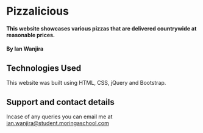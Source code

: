 # Pizzalicious
#### This website showcases various pizzas that are delivered countrywide at reasonable prices.
#### By **Ian Wanjira**
## Technologies Used
This website was built using HTML, CSS, jQuery and Bootstrap.
## Support and contact details
Incase of any queries you can email me at ian.wanjira@student.moringaschool.com
